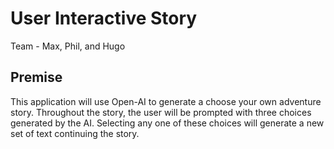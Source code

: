 # User Interactive Story
Team - Max, Phil, and Hugo

## Premise
This application will use Open-AI to generate a choose your own adventure story. Throughout the story, the user will be prompted with three choices generated by the AI. Selecting any one of these choices will generate a new set of text continuing the story.
